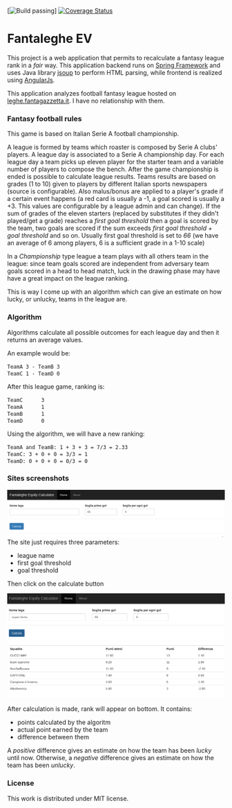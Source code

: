 [![Build passing](https://github.com/antpas14/fantalegheEV/actions/workflows/master.yml/badge.svg)]
[![Coverage Status](https://codecov.io/gh/antpas14/fantalegheEV/branch/master/graph/badge.svg?token=Vq0xlNvpFJ)](https://codecov.io/gh/antpas14/fantalegheEV/branch/master/graph/badge.svg?token=Vq0xlNvpFJ)

# Fantaleghe EV

This project is a web application that permits to recalculate a fantasy league rank in a *fair* way.
This application backend runs on <a href="spring.io">Spring Framework</a> and uses Java library <a href="https://jsoup.org">jsoup</a> to perform HTML parsing, while frontend is realized using <a href="https://angularjs.org/">AngularJs</a>.

This application analyzes football fantasy league hosted on <a href="http://leghe.fantagazzetta.it">leghe.fantagazzetta.it</a>. I have no relationship with them.  

### Fantasy football rules
This game is based on Italian Serie A football championship.

A league is formed by teams which roaster is composed by Serie A clubs' players.
A league day is associated to a Serie A championship day. For each league day a team picks up eleven player for the starter team and a variable number of players to compose the bench.
After the game championship is ended is possible to calculate league results.
Teams results are based on grades (1 to 10) given to players by different Italian sports newspapers (source is configurable). Also malus/bonus are applied to a player's grade if a certain event happens (a red card is usually a -1, a goal scored is usually a +3. This values are configurable by a league admin and can change).
If the sum of grades of the eleven starters (replaced by substitutes if they didn't played/get a grade) reaches a *first goal threshold* then a goal is scored by the team, two goals are scored if the sum exceeds *first goal threshold + goal threshold* and so on.
Usually first goal threshold is set to *66* (we have an average of 6 among players, 6 is a sufficient grade in a 1-10 scale)

In a *Championship* type league a team plays with all others team in the league: since team goals scored are independent from adversary team goals scored in a head to head match, luck in the drawing phase may have have a great impact on the league ranking.

This is way I come up with an algorithm which can give an estimate on how lucky, or unlucky, teams in the league are.
### Algorithm

Algorithms calculate all possible outcomes for each league day and then it returns an average values.

An example would be:
   
    TeamA 3 - TeamB 3
    TeamC 1 - TeamD 0
   
After this league game, ranking is:

    TeamC      3 
    TeamA      1    
    TeamB      1 
    TeamD      0 

Using the algorithm, we will have a new ranking:
    
    TeamA and TeamB: 1 + 3 + 3 = 7/3 = 2.33
    TeamC: 3 + 0 + 0 = 3/3 = 1
    TeamD: 0 + 0 + 0 = 0/3 = 0
    
### Sites screenshots

![Homepage](docs/images/fantaleghe_empty.png)
The site just requires three parameters:
* league name 
* first goal threshold
* goal threshold

Then click on the calculate button

![After calculation](docs/images/fantaleghe_filled.png)

After calculation is made, rank will appear on bottom. It contains:
* points calculated by the algoritm 
* actual point earned by the team
* difference between them

A *positive* difference gives an estimate on how the team has been *lucky* until now. Otherwise, a *negative* difference gives an estimate on how the team has been *unlucky*.

### License

This work is distributed under MIT license.
